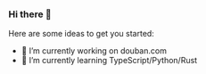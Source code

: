 ### Hi there 👋

Here are some ideas to get you started:

- 🔭 I’m currently working on douban.com
- 🌱 I’m currently learning TypeScript/Python/Rust
